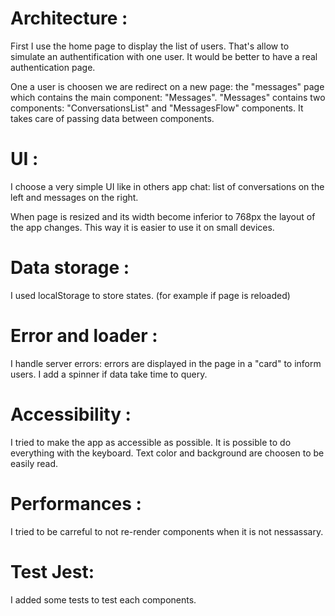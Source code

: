 # Architecture :

First I use the home page to display the list of users. That's allow to
simulate an authentification with one user. It would be better to have a real authentication page.

One a user is choosen we are redirect on a new page: the "messages" page which contains the main
component: "Messages".
"Messages" contains two components: "ConversationsList" and "MessagesFlow" components.
It takes care of passing data between components.

# UI :

I choose a very simple UI like in others app chat: list of conversations on the left and messages on the right.

When page is resized and its width become inferior to 768px the layout of the app changes. This way it is easier to use it on small devices.

# Data storage :

I used localStorage to store states. (for example if page is reloaded)

# Error and loader :

I handle server errors: errors are displayed in the page in a "card" to inform users.
I add a spinner if data take time to query.

# Accessibility :

I tried to make the app as accessible as possible. It is possible to do everything with the keyboard. Text color and background are choosen to be easily read.

# Performances :

I tried to be carreful to not re-render components when it is not nessassary.

# Test Jest:

I added some tests to test each components.
